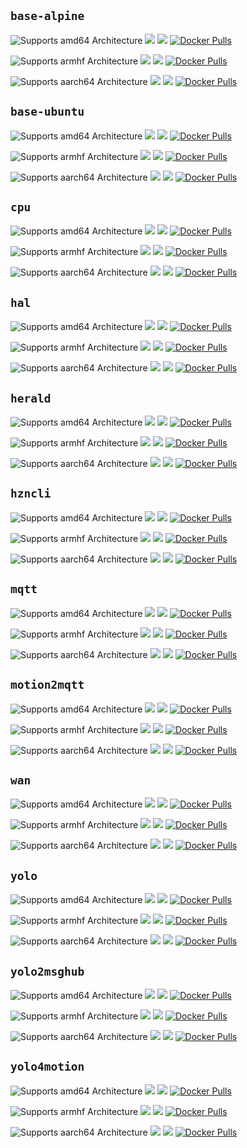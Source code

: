 ## `base-alpine`

![Supports amd64 Architecture][amd64-shield]
[![](https://images.microbadger.com/badges/image/dcmartin/amd64_base-alpine.svg)](https://microbadger.com/images/dcmartin/amd64_base-alpine "Get your own image badge on microbadger.com")
[![](https://images.microbadger.com/badges/version/dcmartin/amd64_base-alpine.svg)](https://microbadger.com/images/dcmartin/amd64_base-alpine "Get your own version badge on microbadger.com")
[![Docker Pulls][pulls-amd64]][docker-amd64]

![Supports armhf Architecture][arm-shield]
[![](https://images.microbadger.com/badges/image/dcmartin/arm_base-alpine.svg)](https://microbadger.com/images/dcmartin/arm_base-alpine "Get your own image badge on microbadger.com")
[![](https://images.microbadger.com/badges/version/dcmartin/arm_base-alpine.svg)](https://microbadger.com/images/dcmartin/arm_base-alpine "Get your own version badge on microbadger.com")
[![Docker Pulls][pulls-arm]][docker-arm]

![Supports aarch64 Architecture][arm64-shield]
[![](https://images.microbadger.com/badges/image/dcmartin/arm64_base-alpine.svg)](https://microbadger.com/images/dcmartin/arm64_base-alpine "Get your own image badge on microbadger.com")
[![](https://images.microbadger.com/badges/version/dcmartin/arm64_base-alpine.svg)](https://microbadger.com/images/dcmartin/arm64_base-alpine "Get your own version badge on microbadger.com")
[![Docker Pulls][pulls-arm64]][docker-arm64]

[docker-amd64]: https://hub.docker.com/r/dcmartin/amd64_base-alpine
[pulls-amd64]: https://img.shields.io/docker/pulls/dcmartin/amd64_base-alpine.svg
[docker-arm]: https://hub.docker.com/r/dcmartin/arm_base-alpine
[pulls-arm]: https://img.shields.io/docker/pulls/dcmartin/arm_base-alpine.svg
[docker-arm64]: https://hub.docker.com/r/dcmartin/arm64_base-alpine
[pulls-arm64]: https://img.shields.io/docker/pulls/dcmartin/arm64_base-alpine.svg
[arm64-shield]: https://img.shields.io/badge/aarch64-yes-green.svg
[amd64-shield]: https://img.shields.io/badge/amd64-yes-green.svg
[arm-shield]: https://img.shields.io/badge/armhf-yes-green.svg

## `base-ubuntu`

![Supports amd64 Architecture][amd64-shield]
[![](https://images.microbadger.com/badges/image/dcmartin/amd64_base-ubuntu.svg)](https://microbadger.com/images/dcmartin/amd64_base-ubuntu "Get your own image badge on microbadger.com")
[![](https://images.microbadger.com/badges/version/dcmartin/amd64_base-ubuntu.svg)](https://microbadger.com/images/dcmartin/amd64_base-ubuntu "Get your own version badge on microbadger.com")
[![Docker Pulls][pulls-amd64]][docker-amd64]

![Supports armhf Architecture][arm-shield]
[![](https://images.microbadger.com/badges/image/dcmartin/arm_base-ubuntu.svg)](https://microbadger.com/images/dcmartin/arm_base-ubuntu "Get your own image badge on microbadger.com")
[![](https://images.microbadger.com/badges/version/dcmartin/arm_base-ubuntu.svg)](https://microbadger.com/images/dcmartin/arm_base-ubuntu "Get your own version badge on microbadger.com")
[![Docker Pulls][pulls-arm]][docker-arm]

![Supports aarch64 Architecture][arm64-shield]
[![](https://images.microbadger.com/badges/image/dcmartin/arm64_base-ubuntu.svg)](https://microbadger.com/images/dcmartin/arm64_base-ubuntu "Get your own image badge on microbadger.com")
[![](https://images.microbadger.com/badges/version/dcmartin/arm64_base-ubuntu.svg)](https://microbadger.com/images/dcmartin/arm64_base-ubuntu "Get your own version badge on microbadger.com")
[![Docker Pulls][pulls-arm64]][docker-arm64]

[docker-amd64]: https://hub.docker.com/r/dcmartin/amd64_base-ubuntu
[pulls-amd64]: https://img.shields.io/docker/pulls/dcmartin/amd64_base-ubuntu.svg
[docker-arm]: https://hub.docker.com/r/dcmartin/arm_base-ubuntu
[pulls-arm]: https://img.shields.io/docker/pulls/dcmartin/arm_base-ubuntu.svg
[docker-arm64]: https://hub.docker.com/r/dcmartin/arm64_base-ubuntu
[pulls-arm64]: https://img.shields.io/docker/pulls/dcmartin/arm64_base-ubuntu.svg
[arm64-shield]: https://img.shields.io/badge/aarch64-yes-green.svg
[amd64-shield]: https://img.shields.io/badge/amd64-yes-green.svg
[arm-shield]: https://img.shields.io/badge/armhf-yes-green.svg

## `cpu`

![Supports amd64 Architecture][amd64-shield]
[![](https://images.microbadger.com/badges/image/dcmartin/amd64_cpu.svg)](https://microbadger.com/images/dcmartin/amd64_cpu "Get your own image badge on microbadger.com")
[![](https://images.microbadger.com/badges/version/dcmartin/amd64_cpu.svg)](https://microbadger.com/images/dcmartin/amd64_cpu "Get your own version badge on microbadger.com")
[![Docker Pulls][pulls-amd64]][docker-amd64]

![Supports armhf Architecture][arm-shield]
[![](https://images.microbadger.com/badges/image/dcmartin/arm_cpu.svg)](https://microbadger.com/images/dcmartin/arm_cpu "Get your own image badge on microbadger.com")
[![](https://images.microbadger.com/badges/version/dcmartin/arm_cpu.svg)](https://microbadger.com/images/dcmartin/arm_cpu "Get your own version badge on microbadger.com")
[![Docker Pulls][pulls-arm]][docker-arm]

![Supports aarch64 Architecture][arm64-shield]
[![](https://images.microbadger.com/badges/image/dcmartin/arm64_cpu.svg)](https://microbadger.com/images/dcmartin/arm64_cpu "Get your own image badge on microbadger.com")
[![](https://images.microbadger.com/badges/version/dcmartin/arm64_cpu.svg)](https://microbadger.com/images/dcmartin/arm64_cpu "Get your own version badge on microbadger.com")
[![Docker Pulls][pulls-arm64]][docker-arm64]

[docker-amd64]: https://hub.docker.com/r/dcmartin/amd64_cpu
[pulls-amd64]: https://img.shields.io/docker/pulls/dcmartin/amd64_cpu.svg
[docker-arm]: https://hub.docker.com/r/dcmartin/arm_cpu
[pulls-arm]: https://img.shields.io/docker/pulls/dcmartin/arm_cpu.svg
[docker-arm64]: https://hub.docker.com/r/dcmartin/arm64_cpu
[pulls-arm64]: https://img.shields.io/docker/pulls/dcmartin/arm64_cpu.svg
[arm64-shield]: https://img.shields.io/badge/aarch64-yes-green.svg
[amd64-shield]: https://img.shields.io/badge/amd64-yes-green.svg
[arm-shield]: https://img.shields.io/badge/armhf-yes-green.svg

## `hal`

![Supports amd64 Architecture][amd64-shield]
[![](https://images.microbadger.com/badges/image/dcmartin/amd64_hal.svg)](https://microbadger.com/images/dcmartin/amd64_hal "Get your own image badge on microbadger.com")
[![](https://images.microbadger.com/badges/version/dcmartin/amd64_hal.svg)](https://microbadger.com/images/dcmartin/amd64_hal "Get your own version badge on microbadger.com")
[![Docker Pulls][pulls-amd64]][docker-amd64]

![Supports armhf Architecture][arm-shield]
[![](https://images.microbadger.com/badges/image/dcmartin/arm_hal.svg)](https://microbadger.com/images/dcmartin/arm_hal "Get your own image badge on microbadger.com")
[![](https://images.microbadger.com/badges/version/dcmartin/arm_hal.svg)](https://microbadger.com/images/dcmartin/arm_hal "Get your own version badge on microbadger.com")
[![Docker Pulls][pulls-arm]][docker-arm]

![Supports aarch64 Architecture][arm64-shield]
[![](https://images.microbadger.com/badges/image/dcmartin/arm64_hal.svg)](https://microbadger.com/images/dcmartin/arm64_hal "Get your own image badge on microbadger.com")
[![](https://images.microbadger.com/badges/version/dcmartin/arm64_hal.svg)](https://microbadger.com/images/dcmartin/arm64_hal "Get your own version badge on microbadger.com")
[![Docker Pulls][pulls-arm64]][docker-arm64]

[docker-amd64]: https://hub.docker.com/r/dcmartin/amd64_hal
[pulls-amd64]: https://img.shields.io/docker/pulls/dcmartin/amd64_hal.svg
[docker-arm]: https://hub.docker.com/r/dcmartin/arm_hal
[pulls-arm]: https://img.shields.io/docker/pulls/dcmartin/arm_hal.svg
[docker-arm64]: https://hub.docker.com/r/dcmartin/arm64_hal
[pulls-arm64]: https://img.shields.io/docker/pulls/dcmartin/arm64_hal.svg
[arm64-shield]: https://img.shields.io/badge/aarch64-yes-green.svg
[amd64-shield]: https://img.shields.io/badge/amd64-yes-green.svg
[arm-shield]: https://img.shields.io/badge/armhf-yes-green.svg

## `herald`

![Supports amd64 Architecture][amd64-shield]
[![](https://images.microbadger.com/badges/image/dcmartin/amd64_herald.svg)](https://microbadger.com/images/dcmartin/amd64_herald "Get your own image badge on microbadger.com")
[![](https://images.microbadger.com/badges/version/dcmartin/amd64_herald.svg)](https://microbadger.com/images/dcmartin/amd64_herald "Get your own version badge on microbadger.com")
[![Docker Pulls][pulls-amd64]][docker-amd64]

![Supports armhf Architecture][arm-shield]
[![](https://images.microbadger.com/badges/image/dcmartin/arm_herald.svg)](https://microbadger.com/images/dcmartin/arm_herald "Get your own image badge on microbadger.com")
[![](https://images.microbadger.com/badges/version/dcmartin/arm_herald.svg)](https://microbadger.com/images/dcmartin/arm_herald "Get your own version badge on microbadger.com")
[![Docker Pulls][pulls-arm]][docker-arm]

![Supports aarch64 Architecture][arm64-shield]
[![](https://images.microbadger.com/badges/image/dcmartin/arm64_herald.svg)](https://microbadger.com/images/dcmartin/arm64_herald "Get your own image badge on microbadger.com")
[![](https://images.microbadger.com/badges/version/dcmartin/arm64_herald.svg)](https://microbadger.com/images/dcmartin/arm64_herald "Get your own version badge on microbadger.com")
[![Docker Pulls][pulls-arm64]][docker-arm64]

[docker-amd64]: https://hub.docker.com/r/dcmartin/amd64_herald
[pulls-amd64]: https://img.shields.io/docker/pulls/dcmartin/amd64_herald.svg
[docker-arm]: https://hub.docker.com/r/dcmartin/arm_herald
[pulls-arm]: https://img.shields.io/docker/pulls/dcmartin/arm_herald.svg
[docker-arm64]: https://hub.docker.com/r/dcmartin/arm64_herald
[pulls-arm64]: https://img.shields.io/docker/pulls/dcmartin/arm64_herald.svg
[arm64-shield]: https://img.shields.io/badge/aarch64-yes-green.svg
[amd64-shield]: https://img.shields.io/badge/amd64-yes-green.svg
[arm-shield]: https://img.shields.io/badge/armhf-yes-green.svg

## `hzncli`

![Supports amd64 Architecture][amd64-shield]
[![](https://images.microbadger.com/badges/image/dcmartin/amd64_hzncli.svg)](https://microbadger.com/images/dcmartin/amd64_hzncli "Get your own image badge on microbadger.com")
[![](https://images.microbadger.com/badges/version/dcmartin/amd64_hzncli.svg)](https://microbadger.com/images/dcmartin/amd64_hzncli "Get your own version badge on microbadger.com")
[![Docker Pulls][pulls-amd64]][docker-amd64]

![Supports armhf Architecture][arm-shield]
[![](https://images.microbadger.com/badges/image/dcmartin/arm_hzncli.svg)](https://microbadger.com/images/dcmartin/arm_hzncli "Get your own image badge on microbadger.com")
[![](https://images.microbadger.com/badges/version/dcmartin/arm_hzncli.svg)](https://microbadger.com/images/dcmartin/arm_hzncli "Get your own version badge on microbadger.com")
[![Docker Pulls][pulls-arm]][docker-arm]

![Supports aarch64 Architecture][arm64-shield]
[![](https://images.microbadger.com/badges/image/dcmartin/arm64_hzncli.svg)](https://microbadger.com/images/dcmartin/arm64_hzncli "Get your own image badge on microbadger.com")
[![](https://images.microbadger.com/badges/version/dcmartin/arm64_hzncli.svg)](https://microbadger.com/images/dcmartin/arm64_hzncli "Get your own version badge on microbadger.com")
[![Docker Pulls][pulls-arm64]][docker-arm64]

[docker-amd64]: https://hub.docker.com/r/dcmartin/amd64_hzncli
[pulls-amd64]: https://img.shields.io/docker/pulls/dcmartin/amd64_hzncli.svg
[docker-arm]: https://hub.docker.com/r/dcmartin/arm_hzncli
[pulls-arm]: https://img.shields.io/docker/pulls/dcmartin/arm_hzncli.svg
[docker-arm64]: https://hub.docker.com/r/dcmartin/arm64_hzncli
[pulls-arm64]: https://img.shields.io/docker/pulls/dcmartin/arm64_hzncli.svg
[arm64-shield]: https://img.shields.io/badge/aarch64-yes-green.svg
[amd64-shield]: https://img.shields.io/badge/amd64-yes-green.svg
[arm-shield]: https://img.shields.io/badge/armhf-yes-green.svg

## `mqtt`

![Supports amd64 Architecture][amd64-shield]
[![](https://images.microbadger.com/badges/image/dcmartin/amd64_mqtt.svg)](https://microbadger.com/images/dcmartin/amd64_mqtt "Get your own image badge on microbadger.com")
[![](https://images.microbadger.com/badges/version/dcmartin/amd64_mqtt.svg)](https://microbadger.com/images/dcmartin/amd64_mqtt "Get your own version badge on microbadger.com")
[![Docker Pulls][pulls-amd64]][docker-amd64]

![Supports armhf Architecture][arm-shield]
[![](https://images.microbadger.com/badges/image/dcmartin/arm_mqtt.svg)](https://microbadger.com/images/dcmartin/arm_mqtt "Get your own image badge on microbadger.com")
[![](https://images.microbadger.com/badges/version/dcmartin/arm_mqtt.svg)](https://microbadger.com/images/dcmartin/arm_mqtt "Get your own version badge on microbadger.com")
[![Docker Pulls][pulls-arm]][docker-arm]

![Supports aarch64 Architecture][arm64-shield]
[![](https://images.microbadger.com/badges/image/dcmartin/arm64_mqtt.svg)](https://microbadger.com/images/dcmartin/arm64_mqtt "Get your own image badge on microbadger.com")
[![](https://images.microbadger.com/badges/version/dcmartin/arm64_mqtt.svg)](https://microbadger.com/images/dcmartin/arm64_mqtt "Get your own version badge on microbadger.com")
[![Docker Pulls][pulls-arm64]][docker-arm64]

[docker-amd64]: https://hub.docker.com/r/dcmartin/amd64_mqtt
[pulls-amd64]: https://img.shields.io/docker/pulls/dcmartin/amd64_mqtt.svg
[docker-arm]: https://hub.docker.com/r/dcmartin/arm_mqtt
[pulls-arm]: https://img.shields.io/docker/pulls/dcmartin/arm_mqtt.svg
[docker-arm64]: https://hub.docker.com/r/dcmartin/arm64_mqtt
[pulls-arm64]: https://img.shields.io/docker/pulls/dcmartin/arm64_mqtt.svg
[arm64-shield]: https://img.shields.io/badge/aarch64-yes-green.svg
[amd64-shield]: https://img.shields.io/badge/amd64-yes-green.svg
[arm-shield]: https://img.shields.io/badge/armhf-yes-green.svg

## `motion2mqtt`

![Supports amd64 Architecture][amd64-shield]
[![](https://images.microbadger.com/badges/image/dcmartin/amd64_motion2mqtt.svg)](https://microbadger.com/images/dcmartin/amd64_motion2mqtt "Get your own image badge on microbadger.com")
[![](https://images.microbadger.com/badges/version/dcmartin/amd64_motion2mqtt.svg)](https://microbadger.com/images/dcmartin/amd64_motion2mqtt "Get your own version badge on microbadger.com")
[![Docker Pulls][pulls-amd64]][docker-amd64]

![Supports armhf Architecture][arm-shield]
[![](https://images.microbadger.com/badges/image/dcmartin/arm_motion2mqtt.svg)](https://microbadger.com/images/dcmartin/arm_motion2mqtt "Get your own image badge on microbadger.com")
[![](https://images.microbadger.com/badges/version/dcmartin/arm_motion2mqtt.svg)](https://microbadger.com/images/dcmartin/arm_motion2mqtt "Get your own version badge on microbadger.com")
[![Docker Pulls][pulls-arm]][docker-arm]

![Supports aarch64 Architecture][arm64-shield]
[![](https://images.microbadger.com/badges/image/dcmartin/arm64_motion2mqtt.svg)](https://microbadger.com/images/dcmartin/arm64_motion2mqtt "Get your own image badge on microbadger.com")
[![](https://images.microbadger.com/badges/version/dcmartin/arm64_motion2mqtt.svg)](https://microbadger.com/images/dcmartin/arm64_motion2mqtt "Get your own version badge on microbadger.com")
[![Docker Pulls][pulls-arm64]][docker-arm64]

[docker-amd64]: https://hub.docker.com/r/dcmartin/amd64_motion2mqtt
[pulls-amd64]: https://img.shields.io/docker/pulls/dcmartin/amd64_motion2mqtt.svg
[docker-arm]: https://hub.docker.com/r/dcmartin/arm_motion2mqtt
[pulls-arm]: https://img.shields.io/docker/pulls/dcmartin/arm_motion2mqtt.svg
[docker-arm64]: https://hub.docker.com/r/dcmartin/arm64_motion2mqtt
[pulls-arm64]: https://img.shields.io/docker/pulls/dcmartin/arm64_motion2mqtt.svg
[arm64-shield]: https://img.shields.io/badge/aarch64-yes-green.svg
[amd64-shield]: https://img.shields.io/badge/amd64-yes-green.svg
[arm-shield]: https://img.shields.io/badge/armhf-yes-green.svg


## `wan`

![Supports amd64 Architecture][amd64-shield]
[![](https://images.microbadger.com/badges/image/dcmartin/amd64_wan.svg)](https://microbadger.com/images/dcmartin/amd64_wan "Get your own image badge on microbadger.com")
[![](https://images.microbadger.com/badges/version/dcmartin/amd64_wan.svg)](https://microbadger.com/images/dcmartin/amd64_wan "Get your own version badge on microbadger.com")
[![Docker Pulls][pulls-amd64]][docker-amd64]

![Supports armhf Architecture][arm-shield]
[![](https://images.microbadger.com/badges/image/dcmartin/arm_wan.svg)](https://microbadger.com/images/dcmartin/arm_wan "Get your own image badge on microbadger.com")
[![](https://images.microbadger.com/badges/version/dcmartin/arm_wan.svg)](https://microbadger.com/images/dcmartin/arm_wan "Get your own version badge on microbadger.com")
[![Docker Pulls][pulls-arm]][docker-arm]

![Supports aarch64 Architecture][arm64-shield]
[![](https://images.microbadger.com/badges/image/dcmartin/arm64_wan.svg)](https://microbadger.com/images/dcmartin/arm64_wan "Get your own image badge on microbadger.com")
[![](https://images.microbadger.com/badges/version/dcmartin/arm64_wan.svg)](https://microbadger.com/images/dcmartin/arm64_wan "Get your own version badge on microbadger.com")
[![Docker Pulls][pulls-arm64]][docker-arm64]

[docker-amd64]: https://hub.docker.com/r/dcmartin/amd64_wan
[pulls-amd64]: https://img.shields.io/docker/pulls/dcmartin/amd64_wan.svg
[docker-arm]: https://hub.docker.com/r/dcmartin/arm_wan
[pulls-arm]: https://img.shields.io/docker/pulls/dcmartin/arm_wan.svg
[docker-arm64]: https://hub.docker.com/r/dcmartin/arm64_wan
[pulls-arm64]: https://img.shields.io/docker/pulls/dcmartin/arm64_wan.svg
[arm64-shield]: https://img.shields.io/badge/aarch64-yes-green.svg
[amd64-shield]: https://img.shields.io/badge/amd64-yes-green.svg
[arm-shield]: https://img.shields.io/badge/armhf-yes-green.svg

## `yolo`

![Supports amd64 Architecture][amd64-shield]
[![](https://images.microbadger.com/badges/image/dcmartin/amd64_yolo.svg)](https://microbadger.com/images/dcmartin/amd64_yolo "Get your own image badge on microbadger.com")
[![](https://images.microbadger.com/badges/version/dcmartin/amd64_yolo.svg)](https://microbadger.com/images/dcmartin/amd64_yolo "Get your own version badge on microbadger.com")
[![Docker Pulls][pulls-amd64]][docker-amd64]

![Supports armhf Architecture][arm-shield]
[![](https://images.microbadger.com/badges/image/dcmartin/arm_yolo.svg)](https://microbadger.com/images/dcmartin/arm_yolo "Get your own image badge on microbadger.com")
[![](https://images.microbadger.com/badges/version/dcmartin/arm_yolo.svg)](https://microbadger.com/images/dcmartin/arm_yolo "Get your own version badge on microbadger.com")
[![Docker Pulls][pulls-arm]][docker-arm]

![Supports aarch64 Architecture][arm64-shield]
[![](https://images.microbadger.com/badges/image/dcmartin/arm64_yolo.svg)](https://microbadger.com/images/dcmartin/arm64_yolo "Get your own image badge on microbadger.com")
[![](https://images.microbadger.com/badges/version/dcmartin/arm64_yolo.svg)](https://microbadger.com/images/dcmartin/arm64_yolo "Get your own version badge on microbadger.com")
[![Docker Pulls][pulls-arm64]][docker-arm64]

[docker-amd64]: https://hub.docker.com/r/dcmartin/amd64_yolo
[pulls-amd64]: https://img.shields.io/docker/pulls/dcmartin/amd64_yolo.svg
[docker-arm]: https://hub.docker.com/r/dcmartin/arm_yolo
[pulls-arm]: https://img.shields.io/docker/pulls/dcmartin/arm_yolo.svg
[docker-arm64]: https://hub.docker.com/r/dcmartin/arm64_yolo
[pulls-arm64]: https://img.shields.io/docker/pulls/dcmartin/arm64_yolo.svg
[arm64-shield]: https://img.shields.io/badge/aarch64-yes-green.svg
[amd64-shield]: https://img.shields.io/badge/amd64-yes-green.svg
[arm-shield]: https://img.shields.io/badge/armhf-yes-green.svg

## `yolo2msghub`

![Supports amd64 Architecture][amd64-shield]
[![](https://images.microbadger.com/badges/image/dcmartin/amd64_yolo2msghub.svg)](https://microbadger.com/images/dcmartin/amd64_yolo2msghub "Get your own image badge on microbadger.com")
[![](https://images.microbadger.com/badges/version/dcmartin/amd64_yolo2msghub.svg)](https://microbadger.com/images/dcmartin/amd64_yolo2msghub "Get your own version badge on microbadger.com")
[![Docker Pulls][pulls-amd64]][docker-amd64]

![Supports armhf Architecture][arm-shield]
[![](https://images.microbadger.com/badges/image/dcmartin/arm_yolo2msghub.svg)](https://microbadger.com/images/dcmartin/arm_yolo2msghub "Get your own image badge on microbadger.com")
[![](https://images.microbadger.com/badges/version/dcmartin/arm_yolo2msghub.svg)](https://microbadger.com/images/dcmartin/arm_yolo2msghub "Get your own version badge on microbadger.com")
[![Docker Pulls][pulls-arm]][docker-arm]

![Supports aarch64 Architecture][arm64-shield]
[![](https://images.microbadger.com/badges/image/dcmartin/arm64_yolo2msghub.svg)](https://microbadger.com/images/dcmartin/arm64_yolo2msghub "Get your own image badge on microbadger.com")
[![](https://images.microbadger.com/badges/version/dcmartin/arm64_yolo2msghub.svg)](https://microbadger.com/images/dcmartin/arm64_yolo2msghub "Get your own version badge on microbadger.com")
[![Docker Pulls][pulls-arm64]][docker-arm64]

[docker-amd64]: https://hub.docker.com/r/dcmartin/amd64_yolo2msghub
[pulls-amd64]: https://img.shields.io/docker/pulls/dcmartin/amd64_yolo2msghub.svg
[docker-arm]: https://hub.docker.com/r/dcmartin/arm_yolo2msghub
[pulls-arm]: https://img.shields.io/docker/pulls/dcmartin/arm_yolo2msghub.svg
[docker-arm64]: https://hub.docker.com/r/dcmartin/arm64_yolo2msghub
[pulls-arm64]: https://img.shields.io/docker/pulls/dcmartin/arm64_yolo2msghub.svg
[arm64-shield]: https://img.shields.io/badge/aarch64-yes-green.svg
[amd64-shield]: https://img.shields.io/badge/amd64-yes-green.svg
[arm-shield]: https://img.shields.io/badge/armhf-yes-green.svg

## `yolo4motion`

![Supports amd64 Architecture][amd64-shield]
[![](https://images.microbadger.com/badges/image/dcmartin/amd64_yolo4motion.svg)](https://microbadger.com/images/dcmartin/amd64_yolo4motion "Get your own image badge on microbadger.com")
[![](https://images.microbadger.com/badges/version/dcmartin/amd64_yolo4motion.svg)](https://microbadger.com/images/dcmartin/amd64_yolo4motion "Get your own version badge on microbadger.com")
[![Docker Pulls][pulls-amd64]][docker-amd64]

![Supports armhf Architecture][arm-shield]
[![](https://images.microbadger.com/badges/image/dcmartin/arm_yolo4motion.svg)](https://microbadger.com/images/dcmartin/arm_yolo4motion "Get your own image badge on microbadger.com")
[![](https://images.microbadger.com/badges/version/dcmartin/arm_yolo4motion.svg)](https://microbadger.com/images/dcmartin/arm_yolo4motion "Get your own version badge on microbadger.com")
[![Docker Pulls][pulls-arm]][docker-arm]

![Supports aarch64 Architecture][arm64-shield]
[![](https://images.microbadger.com/badges/image/dcmartin/arm64_yolo4motion.svg)](https://microbadger.com/images/dcmartin/arm64_yolo4motion "Get your own image badge on microbadger.com")
[![](https://images.microbadger.com/badges/version/dcmartin/arm64_yolo4motion.svg)](https://microbadger.com/images/dcmartin/arm64_yolo4motion "Get your own version badge on microbadger.com")
[![Docker Pulls][pulls-arm64]][docker-arm64]

[docker-amd64]: https://hub.docker.com/r/dcmartin/amd64_yolo4motion
[pulls-amd64]: https://img.shields.io/docker/pulls/dcmartin/amd64_yolo4motion.svg
[docker-arm]: https://hub.docker.com/r/dcmartin/arm_yolo4motion
[pulls-arm]: https://img.shields.io/docker/pulls/dcmartin/arm_yolo4motion.svg
[docker-arm64]: https://hub.docker.com/r/dcmartin/arm64_yolo4motion
[pulls-arm64]: https://img.shields.io/docker/pulls/dcmartin/arm64_yolo4motion.svg
[arm64-shield]: https://img.shields.io/badge/aarch64-yes-green.svg
[amd64-shield]: https://img.shields.io/badge/amd64-yes-green.svg
[arm-shield]: https://img.shields.io/badge/armhf-yes-green.svg

